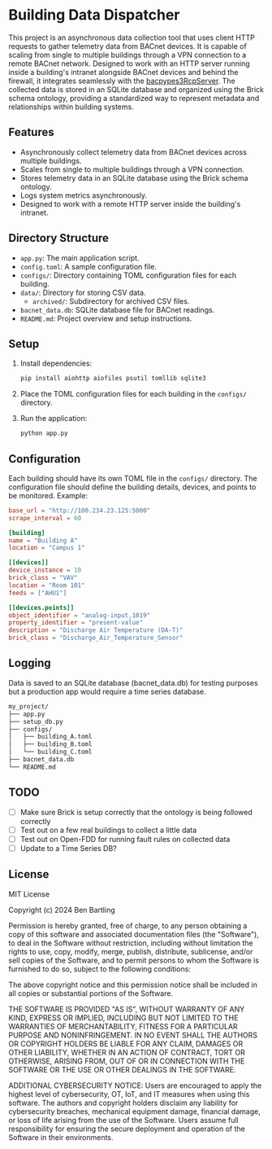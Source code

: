 # Building Data Dispatcher

This project is an asynchronous data collection tool that uses client HTTP requests to gather telemetry data from BACnet devices. It is capable of scaling from single to multiple buildings through a VPN connection to a remote BACnet network. Designed to work with an HTTP server running inside a building's intranet alongside BACnet devices and behind the firewall, it integrates seamlessly with the [bacpypes3RcpServer](https://github.com/bbartling/bacpypes3RcpServer/tree/develop). The collected data is stored in an SQLite database and organized using the Brick schema ontology, providing a standardized way to represent metadata and relationships within building systems.

## Features

- Asynchronously collect telemetry data from BACnet devices across multiple buildings.
- Scales from single to multiple buildings through a VPN connection.
- Stores telemetry data in an SQLite database using the Brick schema ontology.
- Logs system metrics asynchronously.
- Designed to work with a remote HTTP server inside the building's intranet.

## Directory Structure

- `app.py`: The main application script.
- `config.toml`: A sample configuration file.
- `configs/`: Directory containing TOML configuration files for each building.
- `data/`: Directory for storing CSV data.
  - `archived/`: Subdirectory for archived CSV files.
- `bacnet_data.db`: SQLite database file for BACnet readings.
- `README.md`: Project overview and setup instructions.

## Setup

1. Install dependencies:
    ```sh
    pip install aiohttp aiofiles psutil tomllib sqlite3
    ```

2. Place the TOML configuration files for each building in the `configs/` directory.

3. Run the application:
    ```sh
    python app.py
    ```

## Configuration

Each building should have its own TOML file in the `configs/` directory. The configuration file should define the building details, devices, and points to be monitored. Example:

```toml
base_url = "http://100.234.23.125:5000"
scrape_interval = 60

[building]
name = "Building A"
location = "Campus 1"

[[devices]]
device_instance = 10
brick_class = "VAV"
location = "Room 101"
feeds = ["AHU1"]

[[devices.points]]
object_identifier = "analog-input,1019"
property_identifier = "present-value"
description = "Discharge Air Temperature (DA-T)"
brick_class = "Discharge_Air_Temperature_Sensor"
```

## Logging
Data is saved to an SQLite database (bacnet_data.db) for testing purposes but a production app would require a time series database.


```bash
my_project/
├── app.py
├── setup_db.py
├── configs/
│   ├── building_A.toml
│   ├── building_B.toml
│   └── building_C.toml
├── bacnet_data.db
└── README.md
```

## TODO

 - [ ] Make sure Brick is setup correctly that the ontology is being followed correctly
 - [ ] Test out on a few real buildings to collect a little data
 - [ ] Test out on Open-FDD for running fault rules on collected data
 - [ ] Update to a Time Series DB?
 
## License
MIT License

Copyright (c) 2024 Ben Bartling

Permission is hereby granted, free of charge, to any person obtaining a copy of this software and associated documentation files (the "Software"), to deal in the Software without restriction, including without limitation the rights to use, copy, modify, merge, publish, distribute, sublicense, and/or sell copies of the Software, and to permit persons to whom the Software is furnished to do so, subject to the following conditions:

The above copyright notice and this permission notice shall be included in all copies or substantial portions of the Software.

THE SOFTWARE IS PROVIDED "AS IS", WITHOUT WARRANTY OF ANY KIND, EXPRESS OR IMPLIED, INCLUDING BUT NOT LIMITED TO THE WARRANTIES OF MERCHANTABILITY, FITNESS FOR A PARTICULAR PURPOSE AND NONINFRINGEMENT. IN NO EVENT SHALL THE AUTHORS OR COPYRIGHT HOLDERS BE LIABLE FOR ANY CLAIM, DAMAGES OR OTHER LIABILITY, WHETHER IN AN ACTION OF CONTRACT, TORT OR OTHERWISE, ARISING FROM, OUT OF OR IN CONNECTION WITH THE SOFTWARE OR THE USE OR OTHER DEALINGS IN THE SOFTWARE.

ADDITIONAL CYBERSECURITY NOTICE: Users are encouraged to apply the highest level of cybersecurity, OT, IoT, and IT measures when using this software. The authors and copyright holders disclaim any liability for cybersecurity breaches, mechanical equipment damage, financial damage, or loss of life arising from the use of the Software. Users assume full responsibility for ensuring the secure deployment and operation of the Software in their environments.

